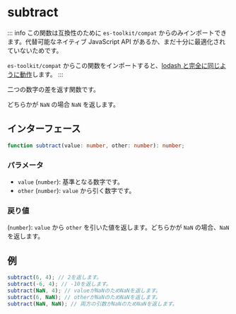 # subtract

::: info
この関数は互換性のために `es-toolkit/compat` からのみインポートできます。代替可能なネイティブ JavaScript API があるか、まだ十分に最適化されていないためです。

`es-toolkit/compat` からこの関数をインポートすると、[lodash と完全に同じように動作](../../../compatibility.md)します。
:::

二つの数字の差を返す関数です。

どちらかが `NaN` の場合 `NaN` を返します。

## インターフェース

```typescript
function subtract(value: number, other: number): number;
```

### パラメータ

- `value` (`number`): 基準となる数字です。
- `other` (`number`): `value` から引く数字です。

### 戻り値

(`number`): `value` から `other` を引いた値を返します。どちらかが `NaN` の場合、`NaN`を返します。

## 例

```typescript
subtract(6, 4); // 2を返します。
subtract(-6, 4); // -10を返します。
subtract(NaN, 4); // valueがNaNのためNaNを返します。
subtract(6, NaN); // otherがNaNのためNaNを返します。
subtract(NaN, NaN); // 両方の引数がNaNのためNaNを返します。
```
